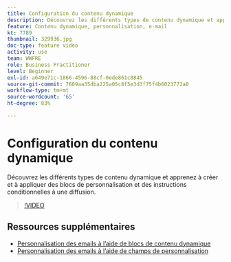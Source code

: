 ```yaml
---
title: Configuration du contenu dynamique
description: Découvrez les différents types de contenu dynamique et apprenez à créer et à appliquer des blocs de personnalisation et des instructions conditionnelles à une diffusion.
feature: Contenu dynamique, personnalisation, e-mail
kt: 7789
thumbnail: 329936.jpg
doc-type: feature video
activity: use
team: WWFRE
role: Business Practitioner
level: Beginner
exl-id: a649e71c-1866-4596-88cf-0ede861c8845
source-git-commit: 7609aa35dba225a05c8f5e3d3f75f4b6023772a0
workflow-type: tm+mt
source-wordcount: '65'
ht-degree: 83%

---
```


# Configuration du contenu dynamique

Découvrez les différents types de contenu dynamique et apprenez à créer et à appliquer des blocs de personnalisation et des instructions conditionnelles à une diffusion.

>[!VIDEO](https://video.tv.adobe.com/v/329936?quality=12)

## Ressources supplémentaires

* [Personnalisation des emails à l’aide de blocs de contenu dynamique](/help/content-creation/personalize-using-dynamic-content-blocks.md)
* [Personnalisation des emails à l’aide de champs de personnalisation](/help/content-creation/personalize-emails-using-personalization-fields.md)
